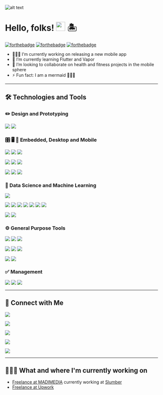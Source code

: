 ![alt text](https://github.com/madimedia/madimedia/blob/main/logoLong.png?raw=true)

# Hello, folks! <img src="https://github.com/madimedia/madimedia/blob/main/wave.gif" width="30px"> 🏝

[![forthebadge](https://forthebadge.com/images/badges/powered-by-water.svg)](https://forthebadge.com)
[![forthebadge](https://forthebadge.com/images/badges/built-with-love.svg)](https://forthebadge.com)
[![forthebadge](https://forthebadge.com/images/badges/check-it-out.svg)](https://forthebadge.com)


- 👩🏽‍💻 I’m currently working on releasing a new mobile app
- 🌱 I’m currently learning Flutter and Vapor 
- 👯 I’m looking to collaborate on health and fitness projects in the mobile sphere
- ⚡ Fun fact: I am a mermaid 🧜🏼‍♀️ 

_______


## 🛠 Technologies and Tools

### ✏️ Design and Prototyping
![](https://img.shields.io/badge/DESIGN-Affinity%20Designer-1B72BE?style=for-the-badge&logo=Affinity%20Designer)
![](https://img.shields.io/badge/DESIGN-Sketch-F7B500?style=for-the-badge&logo=sketch)

### 🎛  🖥  📱 Embedded, Desktop and Mobile
![](https://img.shields.io/badge/DEV-Swift-FA7343?style=for-the-badge&logo=Swift)
![](https://img.shields.io/badge/DEV-C-A8B9CC?style=for-the-badge&logo=C)
![](https://img.shields.io/badge/DEV-C++-00599C?style=for-the-badge&logo=c%2B%2B)

![](https://img.shields.io/badge/DEV-OpenCV-5C3EE8?style=for-the-badge&logo=OpenCV)
![](https://img.shields.io/badge/DEV-Firebase-FFCA28?style=for-the-badge&logo=Firebase)
![](https://img.shields.io/badge/DEV-CoreData-000000?style=for-the-badge&logo=Apple)

![](https://img.shields.io/badge/IDE-Xcode-1575F9?style=for-the-badge&logo=Xcode)
![](https://img.shields.io/badge/IDE-VS-5C2D91?style=for-the-badge&logo=Visual%20Studio)
![](https://img.shields.io/badge/Editor-VS_Code-007ACC?style=for-the-badge&logo=Visual%20Studio%20Code)

### 🤖 Data Science and Machine Learning
![](https://img.shields.io/badge/DEV-Python-3776AB?style=for-the-badge&logo=python)

![](https://img.shields.io/badge/DEV-Pandas-150458?style=for-the-badge&logo=Pandas)
![](https://img.shields.io/badge/DEV-Scikit_learn-F7941E?style=for-the-badge&logo=scikit-learn)
![](https://img.shields.io/badge/DEV-Keras-D00000?style=for-the-badge&logo=Keras)
![](https://img.shields.io/badge/DEV-TensorFlow-FF6F00?style=for-the-badge&logo=TensorFlow)
![](https://img.shields.io/badge/DEV-Spark-E25A1C?style=for-the-badge&logo=Apache%20Spark)
![](https://img.shields.io/badge/DEV-Streamlit-FF4B4B?style=for-the-badge&logo=Streamlit)
![](https://img.shields.io/badge/DEV-OpenCV-5C3EE8?style=for-the-badge&logo=OpenCV)

![](https://img.shields.io/badge/Editor-VS_Code-007ACC?style=for-the-badge&logo=Visual%20Studio%20Code)
![](https://img.shields.io/badge/Notebook-Jupyter-F37626?style=for-the-badge&logo=Jupyter)


### ⚙️ General Purpose Tools
![](https://img.shields.io/badge/VERSIONING-Git-F05032?style=for-the-badge&logo=Git)
![](https://img.shields.io/badge/VERSIONING-GitHub-181717?style=for-the-badge&logo=GitHub)
![](https://img.shields.io/badge/VERSIONING-GitLab-FCA121?style=for-the-badge&logo=GitLab)

![](https://img.shields.io/badge/DEVOPS-Heroku-430098?style=for-the-badge&logo=Heroku)
![](https://img.shields.io/badge/DEVOPS-Docker-2496ED?style=for-the-badge&logo=Docker)
![](https://img.shields.io/badge/DEVOPS-AWS-232F3E?style=for-the-badge&logo=Amazon%20AWS)

![](https://img.shields.io/badge/DOCUMENTATION-Swagger-85EA2D?style=for-the-badge&logo=Swagger)
![](https://img.shields.io/badge/DOCUMENTATION-Doxygen-8CA1AF?style=for-the-badge&logo=Read%20The%20Docs)


### ✅  Management
![](https://img.shields.io/badge/MANAGEMENT-Jira-0052CC?style=for-the-badge&logo=Jira)
![](https://img.shields.io/badge/MANAGEMENT-Confluence-0052CC?style=for-the-badge&logo=Jira%20Software)
![](https://img.shields.io/badge/MANAGEMENT-Jira%20Service%20Management-0052CC?style=for-the-badge&logo=Jira%20Software)

_______

## 💬 Connect with Me

[![](https://img.shields.io/badge/FIND_ME_ON-LinkedIn-0A66C2?style=for-the-badge&logo=LinkedIn)](http://www.linkedin.com/in/sofiachevrolat)

[![](https://img.shields.io/badge/DROP_A_LINE_AT-My_email-3ABFE6?style=for-the-badge&logo=Minutemailer)](sofia.chevrolat@madimedia.pro)

[![](https://img.shields.io/badge/CHECK_OUT-My_Website-2FCEA0?style=for-the-badge&logo=Skyliner)](https://www.madimedia.pro)

[![](https://img.shields.io/badge/HOLLA_ON-iOS_DEV_Slack-4A154B?style=for-the-badge&logo=Slack)](ios-developers.slack.com)

[![](https://img.shields.io/badge/SAY_HI_ON-Swiftalk_Discord-7289DA?style=for-the-badge&logo=Discord)]()

_______

## 👩🏽‍💻 What and where I'm currently working on

- [Freelance at MADIMEDIA](https://www.madimedia.pro) currently working at [Slumber](https://slumber.group)
- [Freelance at Upwork](https://www.upwork.com/freelancers/~010c0268a854a0452f)
